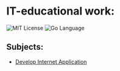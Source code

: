 # IT-educational work:

<div>
<img src="https://img.shields.io/github/license/DimaPermyakov/IU5?color=brightgreen" alt="MIT License">  <img src="https://img.shields.io/badge/language-GO-blue.svg" alt="Go Language">
</div>

## Subjects:
* [Develop Internet Application](https://github.com/mightyK1ngRichard/DevelopmentNetworkApplicationBackend)

